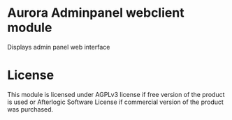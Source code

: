 # Aurora Adminpanel webclient module
Displays admin panel web interface

# License
This module is licensed under AGPLv3 license if free version of the product is used or Afterlogic Software License if commercial version of the product was purchased.
